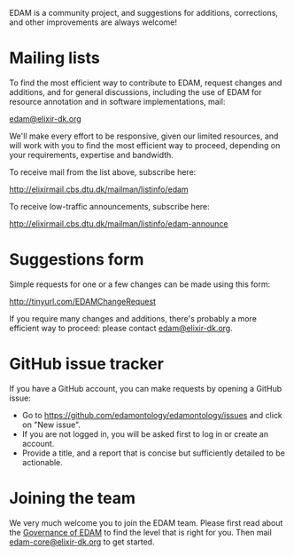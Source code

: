 EDAM is a community project, and suggestions for additions, corrections, and other improvements are always welcome! 


# <a name="mailinglists"></a>Mailing lists
To find the most efficient way to contribute to EDAM, request changes and additions, and for general discussions, including the use of EDAM for resource annotation and in software implementations, mail:

edam@elixir-dk.org

We'll make every effort to be responsive, given our limited resources, and will work with you to find the most efficient way to proceed, depending on your requirements, expertise and bandwidth.  

To receive mail from the list above, subscribe here:

http://elixirmail.cbs.dtu.dk/mailman/listinfo/edam

To receive low-traffic announcements, subscribe here:

http://elixirmail.cbs.dtu.dk/mailman/listinfo/edam-announce


# Suggestions form
Simple requests for one or a few changes can be made using this form:

http://tinyurl.com/EDAMChangeRequest 

If you require many changes and additions, there's probably a more efficient way to proceed: please contact edam@elixir-dk.org.


# GitHub issue tracker
If you have a GitHub account, you can make requests by opening a GitHub issue:
- Go to https://github.com/edamontology/edamontology/issues and click on "New issue".
- If you are not logged in, you will be asked first to log in or create an account.
- Provide a title, and a report that is concise but sufficiently detailed to be actionable.

# Joining the team
We very much welcome you to join the EDAM team.  Please first read about the [Governance of EDAM](https://github.com/edamontology/edamontology#governance-of-edam) to find the level that is right for you.  Then mail edam-core@elixir-dk.org to get started. 
